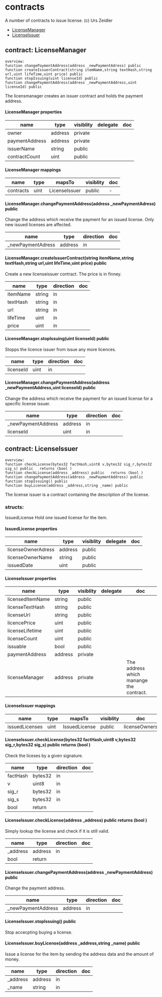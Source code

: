 # contracts

A number of contracts to issue license.
(c) Urs Zeidler


* [LicenseManager](#contract-licensemanager)
* [LicenseIssuer](#contract-licenseissuer)

## contract: LicenseManager

    overview:
	function changePaymentAddress(address _newPaymentAdress) public  
	function createIssuerContract(string itemName,string textHash,string url,uint lifeTime,uint price) public  
	function stopIssuing(uint licenseId) public  
	function changePaymentAddress(address _newPaymentAddress,uint licenseId) public  



The licensmanager creates an issuer contract and holds the payment address.




#### LicenseManager properties

name|type|visiblity|delegate|doc
----|----|----|----|----
owner|address|private||
paymentAddress|address|private||
issuerName|string|public||
contractCount|uint|public||

#### LicenseManager mappings

name|type|mapsTo|visiblity|doc
----|----|----|----|----
contracts|uint|LicenseIssuer|public|-

#### LicenseManager.changePaymentAddress(address _newPaymentAdress) public  

Change the address which receive the payment for an issued license. Only new issued licenses are affected.


name|type|direction|doc
----|----|----|----
_newPaymentAdress|address|in|

#### LicenseManager.createIssuerContract(string itemName,string textHash,string url,uint lifeTime,uint price) public  

Create a new licenseissuer contract.
The price is in finney.


name|type|direction|doc
----|----|----|----
itemName|string|in|
textHash|string|in|
url|string|in|
lifeTime|uint|in|
price|uint|in|

#### LicenseManager.stopIssuing(uint licenseId) public  

Stopps the licence issuer from issue any more licences.


name|type|direction|doc
----|----|----|----
licenseId|uint|in|

#### LicenseManager.changePaymentAddress(address _newPaymentAddress,uint licenseId) public  

Change the address which receive the payment for an issued license for a specific license issuer. 


name|type|direction|doc
----|----|----|----
_newPaymentAddress|address|in|
licenseId|uint|in|


## contract: LicenseIssuer

    overview:
	function checkLicense(bytes32 factHash,uint8 v,bytes32 sig_r,bytes32 sig_s) public   returns (bool )
	function checkLicense(address _address) public   returns (bool )
	function changePaymentAddress(address _newPaymentAddress) public  
	function stopIssuing() public  
	function buyLicense(address _address,string _name) public  



The license issuer is a contract containing the description of the license.



### structs:

IssuedLicense
Hold one issued license for the item.



#### IssuedLicense properties

name|type|visiblity|delegate|doc
----|----|----|----|----
licenseOwnerAdress|address|public||
licenseOwnerName|string|public||
issuedDate|uint|public||



#### LicenseIssuer properties

name|type|visiblity|delegate|doc
----|----|----|----|----
licensedItemName|string|public||
licenseTextHash|string|public||
licenseUrl|string|public||
licencePrice|uint|public||
licenseLifetime|uint|public||
licenseCount|uint|public||
issuable|bool|public||
paymentAddress|address|private||
licenseManager|address|private||The address which manange the contract.

#### LicenseIssuer mappings

name|type|mapsTo|visiblity|doc
----|----|----|----|----
issuedLicenses|uint|IssuedLicense|public|licenseOwners|address|IssuedLicense|public|-

#### LicenseIssuer.checkLicense(bytes32 factHash,uint8 v,bytes32 sig_r,bytes32 sig_s) public   returns (bool )

Check the liceses by a given signature.


name|type|direction|doc
----|----|----|----
factHash|bytes32|in|
v|uint8|in|
sig_r|bytes32|in|
sig_s|bytes32|in|
|bool|return|

#### LicenseIssuer.checkLicense(address _address) public   returns (bool )

Simply lookup the license and check if it is still valid.


name|type|direction|doc
----|----|----|----
_address|address|in|
|bool|return|

#### LicenseIssuer.changePaymentAddress(address _newPaymentAddress) public  

Change the payment address.


name|type|direction|doc
----|----|----|----
_newPaymentAddress|address|in|

#### LicenseIssuer.stopIssuing() public  

Stop accecpting buying a license.



#### LicenseIssuer.buyLicense(address _address,string _name) public  

Issue a license for the item by sending the address data and the amount of money.


name|type|direction|doc
----|----|----|----
_address|address|in|
_name|string|in|


